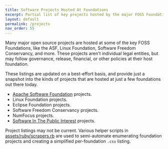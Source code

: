 ```yaml
---
title: Software Projects Hosted At Foundations 
excerpt: Partial list of key projects hosted by the major FOSS Foundations.
layout: default
permalink: /projects
nav_order: 55
---
```


Many major open source projects are hosted at some of the key FOSS Foundations, like the ASF, Linux Foundation, Software Freedom Conservancy, and more.  These projects aren't individual legal entities, but may follow governance, release, financial, or other policies at their host foundation.

These listings are updated on a best-effort basis, and provide just a snapshot into the kinds of projects that are hosted at just a few foundations out there today. 

- [Apache Software Foundation](projects-asf) projects.
- Linux Foundation projects.
- Eclipse Foundation projects.
- Software Freedom Conservancy projects.
- NumFocus projects.
- [Software In The Public Interest](projects-spi) projects.

Project listings may not be current.  Various helper scripts in [assets/ruby/scrapers.rb](https://github.com/Punderthings/fossfoundation/tree/main/assets/ruby/scrapers.rb) are used to semi-automate enumerating foundation projects and creating a simplified per-foundation `.csv` listing.
